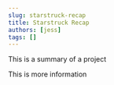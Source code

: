 ```yaml
---
slug: starstruck-recap
title: Starstruck Recap
authors: [jess]
tags: []
---
```


This is a summary of a project

<!--truncate-->

This is more information